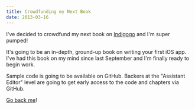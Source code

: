 ```yaml
---
title: Crowdfunding my Next Book
date: 2013-03-16
---
```


I've decided to crowdfund my next book on [Indigogo](http://www.indiegogo.com/projects/your-first-ios-app/x/2700170) and I'm super pumped!

It's going to be an in-depth, ground-up book on writing your first iOS app. I've had this book on my mind since last September and I'm finally ready to begin work.

Sample code is going to be available on GitHub. Backers at the "Assistant Editor" level are going to get early access to the code and chapters via GitHub.

[Go back me](http://www.indiegogo.com/projects/your-first-ios-app/x/2700170)!

<ReactResponsiveEmbed src="https://www.indiegogo.com/project/360741/widget/2700170?wmode=opaque" />
